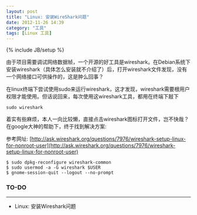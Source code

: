 ```yaml
---
layout: post
title: "Linux: 安装WireShark问题"
date: 2012-11-26 14:39
category: "工具"
tags: [Linux 工具]
---
```

{% include JB/setup %}


由于项目需要调试网络数据帧，一个开源的好工具是wireshark。在Debian系统下安装wireshark（具体怎么安装就不介绍了）后，打开wireshark文件发现，没有一个网络接口可供操作的，这是肿么回事？

在linux终端下尝试使用sudo来运行wireshark，这才发现，wireshark需要根用户权限才能使用。但话说回来，每次使用这wireshark工具，都用在终端下敲下

    sudo wireshark 

着实有些麻烦，本人一向比较懒，直接点击wireshark图标打开文件，岂不快哉？
在google大神的帮助下，终于找到解决方案:

参考网址: [http://ask.wireshark.org/questions/7976/wireshark-setup-linux-for-nonroot-user](http://ask.wireshark.org/questions/7976/wireshark-setup-linux-for-nonroot-user)

    $ sudo dpkg-reconfigure wireshark-common   
    $ sudo usermod -a -G wireshark $USER  
    $ gnome-session-quit --logout --no-prompt


### TO-DO
---
+ Linux: 安装Wireshark问题
